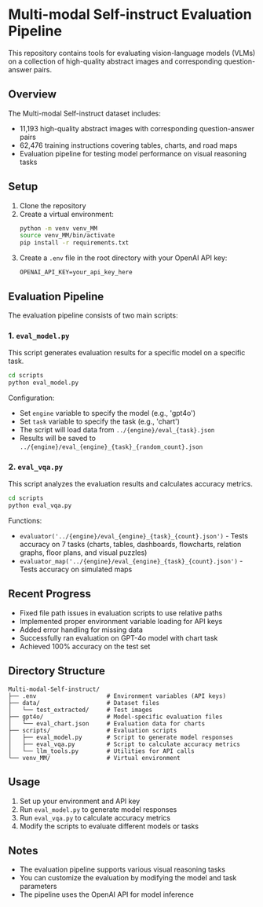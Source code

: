 # Multi-modal Self-instruct Evaluation Pipeline

This repository contains tools for evaluating vision-language models (VLMs) on a collection of high-quality abstract images and corresponding question-answer pairs.

## Overview

The Multi-modal Self-instruct dataset includes:
- 11,193 high-quality abstract images with corresponding question-answer pairs
- 62,476 training instructions covering tables, charts, and road maps
- Evaluation pipeline for testing model performance on visual reasoning tasks

## Setup

1. Clone the repository
2. Create a virtual environment:
   ```bash
   python -m venv venv_MM
   source venv_MM/bin/activate
   pip install -r requirements.txt
   ```
3. Create a `.env` file in the root directory with your OpenAI API key:
   ```
   OPENAI_API_KEY=your_api_key_here
   ```

## Evaluation Pipeline

The evaluation pipeline consists of two main scripts:

### 1. `eval_model.py`

This script generates evaluation results for a specific model on a specific task.

```bash
cd scripts
python eval_model.py
```

Configuration:
- Set `engine` variable to specify the model (e.g., 'gpt4o')
- Set `task` variable to specify the task (e.g., 'chart')
- The script will load data from `../{engine}/eval_{task}.json`
- Results will be saved to `../{engine}/eval_{engine}_{task}_{random_count}.json`

### 2. `eval_vqa.py`

This script analyzes the evaluation results and calculates accuracy metrics.

```bash
cd scripts
python eval_vqa.py
```

Functions:
- `evaluator('../{engine}/eval_{engine}_{task}_{count}.json')` - Tests accuracy on 7 tasks (charts, tables, dashboards, flowcharts, relation graphs, floor plans, and visual puzzles)
- `evaluator_map('../{engine}/eval_{engine}_{task}_{count}.json')` - Tests accuracy on simulated maps

## Recent Progress

- Fixed file path issues in evaluation scripts to use relative paths
- Implemented proper environment variable loading for API keys
- Added error handling for missing data
- Successfully ran evaluation on GPT-4o model with chart task
- Achieved 100% accuracy on the test set

## Directory Structure

```
Multi-modal-Self-instruct/
├── .env                    # Environment variables (API keys)
├── data/                   # Dataset files
│   └── test_extracted/     # Test images
├── gpt4o/                  # Model-specific evaluation files
│   └── eval_chart.json     # Evaluation data for charts
├── scripts/                # Evaluation scripts
│   ├── eval_model.py       # Script to generate model responses
│   ├── eval_vqa.py         # Script to calculate accuracy metrics
│   └── llm_tools.py        # Utilities for API calls
└── venv_MM/                # Virtual environment
```

## Usage

1. Set up your environment and API key
2. Run `eval_model.py` to generate model responses
3. Run `eval_vqa.py` to calculate accuracy metrics
4. Modify the scripts to evaluate different models or tasks

## Notes

- The evaluation pipeline supports various visual reasoning tasks
- You can customize the evaluation by modifying the model and task parameters
- The pipeline uses the OpenAI API for model inference
